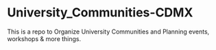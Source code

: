 # University_Communities-CDMX
This is a repo to Organize University Communities and Planning events, workshops &amp; more things.
